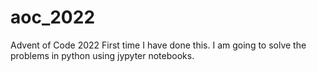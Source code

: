 # aoc_2022
Advent of Code 2022
First time I have done this.  I am going to solve the problems in python using jypyter notebooks.
